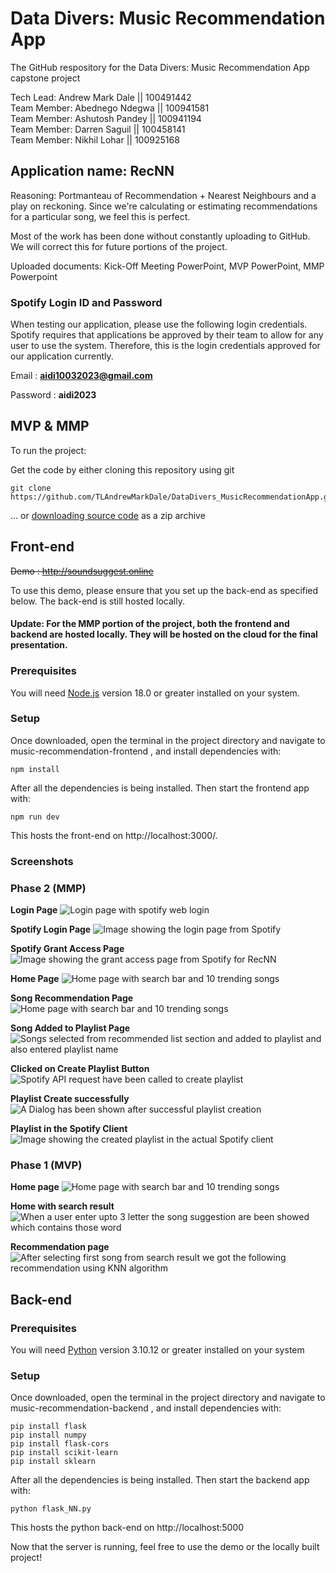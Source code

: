 
# Data Divers: Music Recommendation App
The GitHub respository for the Data Divers: Music Recommendation App capstone project

Tech Lead: Andrew Mark Dale || 100491442<br />
Team Member: Abednego Ndegwa || 100941581<br />
Team Member: Ashutosh Pandey || 100941194<br />
Team Member: Darren Saguil || 100458141<br />
Team Member: Nikhil Lohar || 100925168

## Application name: RecNN

Reasoning: Portmanteau of Recommendation + Nearest Neighbours and a play on reckoning. Since we're calculating or estimating recommendations for a particular song, we feel this is perfect.

Most of the work has been done without constantly uploading to GitHub. We will correct this for future portions of the project.

Uploaded documents:
Kick-Off Meeting PowerPoint, MVP PowerPoint, MMP Powerpoint

### Spotify Login ID and Password

When testing our application, please use the following login credentials. Spotify requires that applications be approved by their team to allow for any user to use the system. Therefore, this is the login credentials approved for our application currently. 

Email : **aidi10032023@gmail.com**

Password : **aidi2023**

## **MVP** & **MMP**
To run the project:

Get the code by either cloning this repository using git

    git clone https://github.com/TLAndrewMarkDale/DataDivers_MusicRecommendationApp.git


... or [downloading source code](https://github.com/TLAndrewMarkDale/DataDivers_MusicRecommendationApp/archive/refs/heads/dev.zip) as a zip archive

## Front-end

~~Demo : http://soundsuggest.online~~

To use this demo, please ensure that you set up the back-end as specified below. The back-end is still hosted locally.

#### Update: For the MMP portion of the project, both the frontend and backend are hosted locally. They will be hosted on the cloud for the final presentation.

###  Prerequisites

You will need [Node.js](https://nodejs.org) version 18.0 or greater installed on your system.

### Setup

Once downloaded, open the terminal in the project directory and navigate to music-recommendation-frontend , and install dependencies with:

    npm install

After all the dependencies is being installed. Then start the frontend app with:

    npm run dev

This hosts the front-end on http://localhost:3000/.

### Screenshots

### Phase 2 (MMP)

**Login Page**
![Login page with spotify web login](https://github.com/TLAndrewMarkDale/DataDivers_MusicRecommendationApp/blob/dev/screenshot/1.png)

**Spotify Login Page**
![Image showing the login page from Spotify](https://github.com/TLAndrewMarkDale/DataDivers_MusicRecommendationApp/blob/main/screenshot/spotifylogin.png)

**Spotify Grant Access Page**
![Image showing the grant access page from Spotify for RecNN](https://github.com/TLAndrewMarkDale/DataDivers_MusicRecommendationApp/blob/main/screenshot/grantaccess.png)

**Home Page**
![Home page with search bar and 10 trending songs](https://github.com/TLAndrewMarkDale/DataDivers_MusicRecommendationApp/blob/dev/screenshot/2%20after%20login.png)

**Song Recommendation Page**
![Home page with search bar and 10 trending songs](https://github.com/TLAndrewMarkDale/DataDivers_MusicRecommendationApp/blob/dev/screenshot/3%20song%20selection.png)

**Song Added to Playlist Page**
![Songs selected from recommended list section and added to playlist and also entered playlist name](https://github.com/TLAndrewMarkDale/DataDivers_MusicRecommendationApp/blob/dev/screenshot/4%20songs%20added%20to%20playlist.png)

**Clicked on Create Playlist Button**
![Spotify API request have been called to create playlist](https://github.com/TLAndrewMarkDale/DataDivers_MusicRecommendationApp/blob/dev/screenshot/5%20Sent%20request%20for%20playlist%20creation.png)

**Playlist Create successfully**
![A Dialog has been shown after successful playlist creation ](https://github.com/TLAndrewMarkDale/DataDivers_MusicRecommendationApp/blob/dev/screenshot/Playlist%20Create%20successfully.png)

**Playlist in the Spotify Client**
![Image showing the created playlist in the actual Spotify client](https://github.com/TLAndrewMarkDale/DataDivers_MusicRecommendationApp/blob/main/screenshot/playlistcreated.PNG)

### Phase 1 (MVP)

**Home page**
![Home page with search bar and 10 trending songs](https://github.com/TLAndrewMarkDale/DataDivers_MusicRecommendationApp/blob/dev/screenshot/Home.png)

**Home with search result**
![When a user enter upto 3 letter the song suggestion are been showed which contains those word](https://github.com/TLAndrewMarkDale/DataDivers_MusicRecommendationApp/blob/dev/screenshot/Home%20with%20search%20bar.png)

**Recommendation page**
![After selecting first song from search result we got the following recommendation using KNN algorithm](https://github.com/TLAndrewMarkDale/DataDivers_MusicRecommendationApp/blob/dev/screenshot/Recommendation.png)

## Back-end

###  Prerequisites

You will need [Python](https://www.python.org/downloads/) version 3.10.12 or greater installed on your system

### Setup

Once downloaded, open the terminal in the project directory and navigate to music-recommendation-backend , and install dependencies with:

    pip install flask
    pip install numpy
    pip install flask-cors
    pip install scikit-learn
    pip install sklearn


After all the dependencies is being installed. Then start the backend app with:

    python flask_NN.py

This hosts the python back-end on http://localhost:5000

Now that the server is running, feel free to use the demo or the locally built project!
